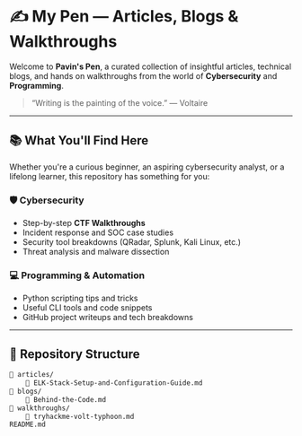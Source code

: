# ✍️ My Pen — Articles, Blogs & Walkthroughs

Welcome to **Pavin's Pen**, a curated collection of insightful articles, technical blogs, and hands on walkthroughs from the world of **Cybersecurity** and  **Programming**.

> “Writing is the painting of the voice.” — Voltaire

---

## 📚 What You'll Find Here

Whether you're a curious beginner, an aspiring cybersecurity analyst, or a lifelong learner, this repository has something for you:

### 🛡️ Cybersecurity
- Step-by-step **CTF Walkthroughs**
- Incident response and SOC case studies
- Security tool breakdowns (QRadar, Splunk, Kali Linux, etc.)
- Threat analysis and malware dissection

### 💻 Programming & Automation
- Python scripting tips and tricks
- Useful CLI tools and code snippets
- GitHub project writeups and tech breakdowns

---

## 🚧 Repository Structure

```bash
📁 articles/
    📄 ELK-Stack-Setup-and-Configuration-Guide.md
📁 blogs/
    📄 Behind-the-Code.md
📁 walkthroughs/
    📄 tryhackme-volt-typhoon.md
README.md

